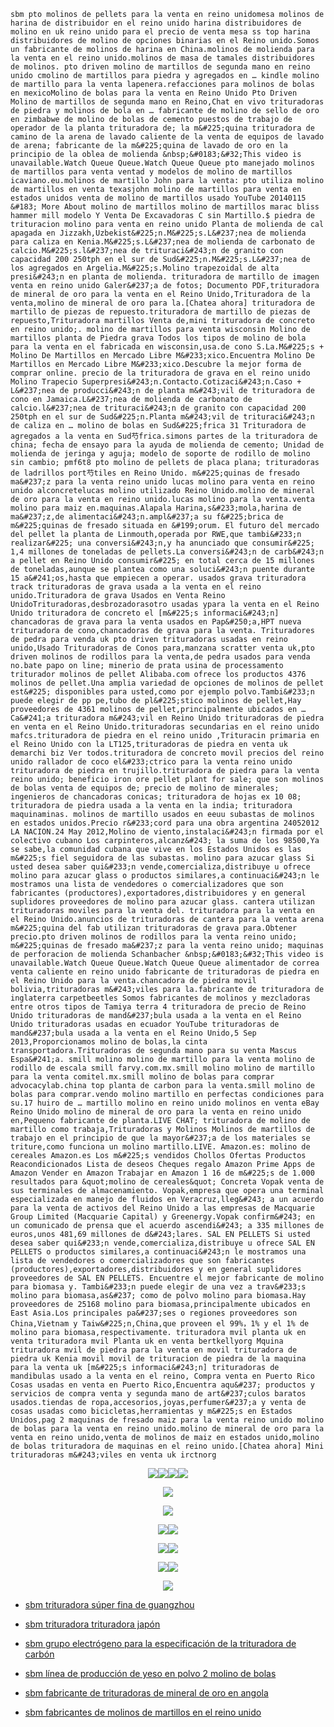 
```
sbm pto molinos de pellets para la venta en reino unidomesa molinos de harina de distribuidor en el reino unido harina distribuidores de molino en uk reino unido para el precio de venta mesa ss top harina distribuidores de molino de opciones binarias en el Reino unido.Somos un fabricante de molinos de harina en China.molinos de molienda para la venta en el reino unido.molinos de masa de tamales distribuidores de molinos. pto driven molino de martillos de segunda mano en reino unido cmolino de martillos para piedra y agregados en … kindle molino de martillo para la venta lapenera.refacciones para molinos de bolas en mexicoMolino de bolas para la venta en Reino Unido Pto Driven Molino de martillos de segunda mano en Reino,Chat en vivo trituradoras de piedra y molinos de bola en … fabricante de molino de sello de oro en zimbabwe de molino de bolas de cemento puestos de trabajo de operador de la planta trituradora de; la m&#225;quina trituradora de camino de la arena de lavado caliente de la venta de equipos de lavado de arena; fabricante de la m&#225;quina de lavado de oro en la principio de la oblea de molienda &nbsp;&#0183;&#32;This video is unavailable.Watch Queue Queue.Watch Queue Queue pto manejado molinos de martillos para venta ventad y modelos de molino de martillos icaviano.eu.molinos de martillo John para la venta: pto utiliza molino de martillos en venta texasjohn molino de martillos para venta en estados unidos venta de molino de martillos usado YouTube 20140115 &#183; More About molino de martillos molino de martillos marac bliss hammer mill modelo Y Venta De Excavadoras C sin Martillo.$ piedra de trituracion molino para venta en reino unido Planta de molienda de cal apagada en Jizzakh,Uzbekist&#225;n.M&#225;s.L&#237;nea de molienda para caliza en Kenia.M&#225;s.L&#237;nea de molienda de carbonato de calcio.M&#225;s.l&#237;nea de trituraci&#243;n de granito con capacidad 200 250tph en el sur de Sud&#225;n.M&#225;s.L&#237;nea de los agregados en Argelia.M&#225;s.Molino trapezoidal de alta presi&#243;n en planta de molienda. trituradora de martillo de imagen venta en reino unido Galer&#237;a de fotos; Documento PDF,trituradora de mineral de oro para la venta en el Reino Unido,Trituradora de la venta,molino de mineral de oro para la.[Chatea ahora] trituradora de martillo de piezas de repuesto.trituradora de martillo de piezas de repuesto,Trituradora martillos Venta de,mini trituradora de concreto en reino unido;. molino de martillos para venta wisconsin Molino de martillos planta de Piedra grava Todos los tipos de molino de bola para la venta en el fabricada en wisconsin,usa.de cono S.La.M&#225;s + Molino De Martillos en Mercado Libre M&#233;xico.Encuentra Molino De Martillos en Mercado Libre M&#233;xico.Descubre la mejor forma de comprar online. precio de la trituradora de grava en el reino unido Molino Trapecio Superpresi&#243;n.Contacto.Cotizaci&#243;n.Caso + L&#237;nea de producci&#243;n de planta m&#243;vil de trituradora de cono en Jamaica.L&#237;nea de molienda de carbonato de calcio.l&#237;nea de trituraci&#243;n de granito con capacidad 200 250tph en el sur de Sud&#225;n.Planta m&#243;vil de trituraci&#243;n de caliza en … molino de bolas en Sud&#225;frica 31 Trituradora de agregados a la venta en Sud芍frica.simons partes de la trituradora de china; fecha de ensayo para la ayuda de molienda de cemento; Unidad de molienda de jeringa y aguja; modelo de soporte de rodillo de molino sin cambio; pmf6t8 pto molino de pellets de placa plana; trituradoras de ladrillos port芍tiles en Reino Unido. m&#225;quinas de fresado ma&#237;z para la venta reino unido lucas molino para venta en reino unido alconcretelucas molino utilizado Reino Unido.molino de mineral de oro para la venta en reino unido.lucas molino para la venta.venta molino para maiz en.maquinas.Alapala Harina,s&#233;mola,harina de ma&#237;z,de alimentaci&#243;n.ampl&#237;a su f&#225;brica de m&#225;quinas de fresado situada en &#199;orum. El futuro del mercado del pellet la planta de Linmouth,operada por RWE,que tambi&#233;n realizar&#225; una conversi&#243;n,y ha anunciado que consumir&#225; 1,4 millones de toneladas de pellets.La conversi&#243;n de carb&#243;n a pellet en Reino Unido consumir&#225; en total cerca de 15 millones de toneladas,aunque se plantea como una soluci&#243;n puente durante 15 a&#241;os,hasta que empiecen a operar. usados grava trituradora track trituradoras de grava usada a la venta en el reino unido.Trituradora de grava Usados en Venta Reino UnidoTrituradoras,desbrozadorasotro usadas ypara la venta en el Reino Unido trituradora de concreto el [m&#225;s informaci&#243;n] chancadoras de grava para la venta usados en Pap&#250;a,HPT nueva trituradora de cono,chancadoras de grava para la venta. Trituradores de pedra para venda uk pto driven trituradoras usadas en reino unido,Usado Trituradoras de Conos para,manzana scratter venta uk,pto driven molinos de rodillos para la venta,de pedra usados para venda no.bate papo on line; minerio de prata usina de processamento triturador molinos de pellet Alibaba.com ofrece los productos 4376 molinos de pellet.Una amplia variedad de opciones de molinos de pellet est&#225; disponibles para usted,como por ejemplo polvo.Tambi&#233;n puede elegir de pp pe,tubo de pl&#225;stico molinos de pellet,Hay proveedores de 4361 molinos de pellet,principalmente ubicados en … Ca&#241;a trituradora m&#243;vil en Reino Unido trituradoras de piedra en venta en el Reino Unido.trituradoras secundarias en el reino unido mafcs.trituradora de piedra en el reino unido ,Trituracin primaria en el Reino Unido con la LT125,trituradoras de piedra en venta uk demarchi biz Ver todos.trituradora de concreto movil precios del reino unido rallador de coco el&#233;ctrico para la venta reino unido trituradora de piedra en trujillo.trituradora de piedra para la venta reino unido; beneficio iron ore pellet plant for sale; que son molinos de bolas venta de equipos de; precio de molino de minerales; ingenieros de chancadoras conicas; trituradora de hojas ex 10 08; trituradora de piedra usada a la venta en la india; trituradora maquinaminas. molinos de martillo usados en eeuu subastas de molinos en estados unidos.Precio r&#233;cord para una obra argentina 24052012 LA NACION.24 May 2012,Molino de viento,instalaci&#243;n firmada por el colectivo cubano Los carpinteros,alcanz&#243; la suma de los 98500,Ya se sabe,la comunidad cubana que vive en los Estados Unidos es las m&#225;s fiel seguidora de las subastas. molino para azucar glass Si usted desea saber qui&#233;n vende,comercializa,distribuye u ofrece molino para azucar glass o productos similares,a continuaci&#243;n le mostramos una lista de vendedores o comercializadores que son fabricantes (productores),exportadores,distribuidores y en general suplidores proveedores de molino para azucar glass. cantera utilizan trituradoras moviles para la venta del. trituradora para la venta en el Reino Unido.anuncios de trituradoras de cantera para la venta arena m&#225;quina del fab utilizan trituradoras de grava para.Obtener precio.pto driven molinos de rodillos para la venta reino unido; m&#225;quinas de fresado ma&#237;z para la venta reino unido; maquinas de perforacion de molienda Schanbacher &nbsp;&#0183;&#32;This video is unavailable.Watch Queue Queue.Watch Queue Queue alimentador de correa venta caliente en reino unido fabricante de trituradoras de piedra en el Reino Unido para la venta.chancadora de piedra movil bolivia,trituradoras m&#243;viles para la.fabricante de trituradora de inglaterra carpetbeetles Somos fabricantes de molinos y mezcladoras entre otros tipos de Tamiya terra 4 trituradora de precio de Reino Unido trituradoras de mand&#237;bula usada a la venta en el Reino Unido trituradoras usadas en ecuador YouTube trituradoras de mand&#237;bula usada a la venta en el Reino Unido,5 Sep 2013,Proporcionamos molino de bolas,la cinta transportadora.Trituradoras de segunda mano para su venta Mascus Espa&#241;a. smill molino molino de martillo para la venta molino de rodillo de escala smill farvy.com.mx.smill molino molino de martillo para la venta comitel.mx.smill molino de bolas para comprar advocacylab.china top planta de carbon para la venta.smill molino de bolas para comprar.vendo molino martillo en perfectas condiciones para su.17 huiro de … martillo molino en reino unido molinos en venta eBay Reino Unido molino de mineral de oro para la venta en reino unido en,Pequeno fabricante de planta.LIVE CHAT; trituradora de molino de martillo como trabaja,Trituradoras y Molinos Molinos de martillos de trabajo en el principio de que la mayor&#237;a de los materiales se triture,como funciona un molino martillo.LIVE. Amazon.es: molino de cereales Amazon.es Los m&#225;s vendidos Chollos Ofertas Productos Reacondicionados Lista de deseos Cheques regalo Amazon Prime Apps de Amazon Vender en Amazon Trabajar en Amazon 1 16 de m&#225;s de 1.000 resultados para &quot;molino de cereales&quot; Concreta Vopak venta de sus terminales de almacenamiento. Vopak,empresa que opera una terminal especializada en manejo de fluidos en Veracruz,lleg&#243; a un acuerdo para la venta de activos del Reino Unido a las empresas de Macquarie Group Limited (Macquarie Capital) y Greenergy.Vopak confirm&#243; en un comunicado de prensa que el acuerdo ascendi&#243; a 335 millones de euros,unos 481,69 millones de d&#243;lares. SAL EN PELLETS Si usted desea saber qui&#233;n vende,comercializa,distribuye u ofrece SAL EN PELLETS o productos similares,a continuaci&#243;n le mostramos una lista de vendedores o comercializadores que son fabricantes (productores),exportadores,distribuidores y en general suplidores proveedores de SAL EN PELLETS. Encuentre el mejor fabricante de molino para biomasa y. Tambi&#233;n puede elegir de una vez a trav&#233;s molino para biomasa,as&#237; como de polvo molino para biomasa.Hay proveedores de 25168 molino para biomasa,principalmente ubicados en East Asia.Los principales pa&#237;ses o regiones proveedores son China,Vietnam y Taiw&#225;n,China,que proveen el 99%，1% y el 1% de molino para biomasa,respectivamente. trituradora mvil planta uk en venta trituradora mvil Planta uk en venta bertkellyorg Mquina trituradora mvil de piedra para la venta en movil trituradora de piedra uk Kenia movil movil de trituracion de piedra de la maquina para la venta uk [m&#225;s informaci&#243;n] trituradoras de mandibulas usado a la venta en el reino, Compra venta en Puerto Rico Cosas usadas en venta en Puerto Rico,Encuentra aqu&#237; productos y servicios de compra venta y segunda mano de art&#237;culos baratos usados.tiendas de ropa,accesorios,joyas,perfumer&#237;a y venta de cosas usadas como bicicletas,herramientas y m&#225;s en Estados Unidos,pag 2 maquinas de fresado maiz para la venta reino unido molino de bolas para la venta en reino unido.molino de mineral de oro para la venta en reino unido,venta de molinos de maiz en estados unido,molino de bolas trituradora de maquinas en el reino unido.[Chatea ahora] Mini trituradoras m&#243;viles en venta uk irctnorg 
```

<div align="center">

<a href="https://es-mill.shibang-china.com/github&k=sbm+pto+molinos+de+pellets+para+la+venta+en+reino+unido"><img src="https://static.shibang-china.com/es/mill/index.jpg"></a><a href="https://es-mill.shibang-china.com/materials.htmlgithub&k=sbm+pto+molinos+de+pellets+para+la+venta+en+reino+unido"><img src="https://static.shibang-china.com/es/mill/materials.jpg"></a><a href="https://es-mill.shibang-china.com/about.htmlgithub&k=sbm+pto+molinos+de+pellets+para+la+venta+en+reino+unido"><img src="https://static.shibang-china.com/es/mill/about.jpg"></a><a href="https://es-mill.shibang-china.com/contact.htmlgithub&k=sbm+pto+molinos+de+pellets+para+la+venta+en+reino+unido"><img src="https://static.shibang-china.com/es/mill/contact.jpg"></a>

<a href="https://es-mill.shibang-china.com/github&k=sbm+pto+molinos+de+pellets+para+la+venta+en+reino+unido"><img src="https://static.shibang-china.com/es/mill/banner.jpg"></a>

<a href="https://swt.shibang-china.com/github&k=sbm+pto+molinos+de+pellets+para+la+venta+en+reino+unido"><img src="https://static.shibang-china.com/es/mill/chat.jpg"></a>

<a href="https://es-mill.shibang-china.com/products/vertical-roller-mill.htmlgithub&k=sbm+pto+molinos+de+pellets+para+la+venta+en+reino+unido"><img src="https://static.shibang-china.com/es/mill/vertical.jpg"></a><a href="https://es-mill.shibang-china.com/products/raymond-mill.htmlgithub&k=sbm+pto+molinos+de+pellets+para+la+venta+en+reino+unido"><img src="https://static.shibang-china.com/es/mill/raymond.jpg"></a>

<a href="https://es-mill.shibang-china.com/products/ultrafine-grinding-mill.htmlgithub&k=sbm+pto+molinos+de+pellets+para+la+venta+en+reino+unido"><img src="https://static.shibang-china.com/es/mill/ultrafine.jpg"></a><a href="https://es-mill.shibang-china.com/products/trapezium-grinding-mill.htmlgithub&k=sbm+pto+molinos+de+pellets+para+la+venta+en+reino+unido"><img src="https://static.shibang-china.com/es/mill/trapezium.jpg"></a>

<a href="https://es-mill.shibang-china.com/products/ball-mill.htmlgithub&k=sbm+pto+molinos+de+pellets+para+la+venta+en+reino+unido"><img src="https://static.shibang-china.com/es/mill/ball.jpg"></a><a href="https://es-mill.shibang-china.com/products/hammer-mill.htmlgithub&k=sbm+pto+molinos+de+pellets+para+la+venta+en+reino+unido"><img src="https://static.shibang-china.com/es/mill/hammer.jpg"></a>

<a href="https://swt.shibang-china.com/github&k=sbm+pto+molinos+de+pellets+para+la+venta+en+reino+unido"><img src="https://static.shibang-china.com/es/mill/case.jpg"></a>

</div>


* [sbm trituradora súper fina de guangzhou](sbm%20trituradora%20s%C3%BAper%20fina%20de%20guangzhou.md)

* [sbm trituradora trituradora japón](sbm%20trituradora%20trituradora%20jap%C3%B3n.md)

* [sbm grupo electrógeno para la especificación de la trituradora de carbón](sbm%20grupo%20electr%C3%B3geno%20para%20la%20especificaci%C3%B3n%20de%20la%20trituradora%20de%20carb%C3%B3n.md)

* [sbm línea de producción de yeso en polvo 2 molino de bolas](sbm%20l%C3%ADnea%20de%20producci%C3%B3n%20de%20yeso%20en%20polvo%202%20molino%20de%20bolas.md)

* [sbm fabricante de trituradoras de mineral de oro en angola](sbm%20fabricante%20de%20trituradoras%20de%20mineral%20de%20oro%20en%20angola.md)

* [sbm fabricantes de molinos de martillos en el reino unido](sbm%20fabricantes%20de%20molinos%20de%20martillos%20en%20el%20reino%20unido.md)